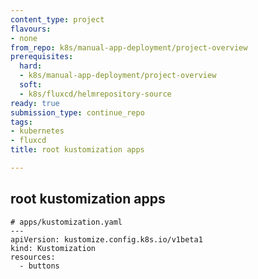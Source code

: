 ```yaml
---
content_type: project
flavours:
- none
from_repo: k8s/manual-app-deployment/project-overview
prerequisites:
  hard:
  - k8s/manual-app-deployment/project-overview
  soft:
  - k8s/fluxcd/helmrepository-source
ready: true
submission_type: continue_repo
tags:
- kubernetes
- fluxcd
title: root kustomization apps

---
```


## root kustomization apps 

```
# apps/kustomization.yaml
---
apiVersion: kustomize.config.k8s.io/v1beta1
kind: Kustomization
resources:
  - buttons
```